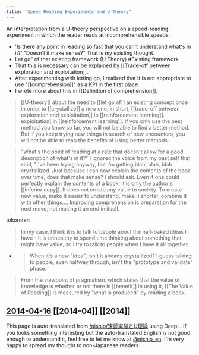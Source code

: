 ```yaml
---
title: "Speed Reading Experiments and U Theory"
---
```


An interpretation from a U-theory perspective on a speed-reading experiment in which the reader reads at incomprehensible speeds.
- 'Is there any point in reading so fast that you can't understand what's in it?' "Doesn't it make sense?" That is my existing thought.
- Let go" of that existing framework (U Theory) #Existing framework
- That this is necessary can be explained by [[Trade-off between exploration and exploitation]].
- After experimenting with letting go, I realized that it is not appropriate to use "[[comprehension]]" as a KPI in the first place.
- I wrote more about this in [[Definition of comprehension]].

>  [[U-theory]] about the need to [[let go of]] an existing concept once in order to [[crystallize]] a new one, in short, [[trade-off between exploration and exploitation]] in [[reinforcement learning]]. exploitation] in [[reinforcement learning]]. If you only use the best method you know so far, you will not be able to find a better method. But if you keep trying new things in search of new encounters, you will not be able to reap the benefits of using better methods.

> "What's the point of reading at a rate that doesn't allow for a good description of what's in it?" I ignored the voice from my past self that said, "I've been trying anyway, but I'm getting blah, blah, blah crystallized. Just because I can now explain the contents of the book over time, does that make sense? I should ask. Even if one could perfectly explain the contents of a book, it is only the author's [[inferior copy]]. It does not create any value to society.
> To create new value, make it easier to understand, make it shorter, combine it with other things.... Improving comprehension is preparation for the next move, not making it an end in itself.

tokoroten
> In my case, I think it is to talk to people about the half-baked ideas I have - it is unhealthy to spend time thinking about something that might have value, so I try to talk to people when I have it all together.
- > When it's a new "idea", isn't it already crystallized? I guess talking to people, even halfway through, isn't the "prototype and validate" phase.

> From the viewpoint of pragmatism, which states that the value of knowledge is whether or not there is [[benefit]] in using it, [[The Value of Reading]] is measured by "what is produced" by reading a book.

[2014-04-16](https://www.facebook.com/nishiohirokazu/posts/10203077709640182) [[2014-04]] [[2014]]
---
This page is auto-translated from [/nishio/速読実験とU理論](https://scrapbox.io/nishio/速読実験とU理論) using DeepL. If you looks something interesting but the auto-translated English is not good enough to understand it, feel free to let me know at [@nishio_en](https://twitter.com/nishio_en). I'm very happy to spread my thought to non-Japanese readers.